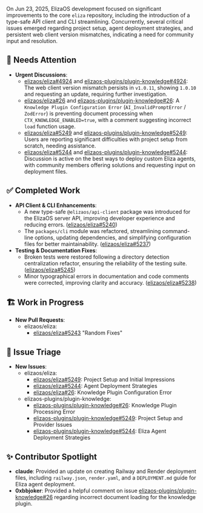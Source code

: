 On Jun 23, 2025, ElizaOS development focused on significant improvements to the core `eliza` repository, including the introduction of a type-safe API client and CLI streamlining. Concurrently, several critical issues emerged regarding project setup, agent deployment strategies, and persistent web client version mismatches, indicating a need for community input and resolution.

## 🚨 Needs Attention
- **Urgent Discussions**:
    - [elizaos/eliza#4924](https://github.com/elizaos/eliza/issues/4924) and [elizaos-plugins/plugin-knowledge#4924](https://github.com/elizaos-plugins/plugin-knowledge/issues/4924): The web client version mismatch persists in `v1.0.11`, showing `1.0.10` and requesting an update, requiring further investigation.
    - [elizaos/eliza#26](https://github.com/elizaos/eliza/issues/26) and [elizaos-plugins/plugin-knowledge#26](https://github.com/elizaos-plugins/plugin-knowledge/issues/26): A `Knowledge Plugin Configuration Error` (`AI_InvalidPromptError` / `ZodError`) is preventing document processing when `CTX_KNOWLEDGE_ENABLED=true`, with a comment suggesting incorrect `load` function usage.
    - [elizaos/eliza#5249](https://github.com/elizaos/eliza/issues/5249) and [elizaos-plugins/plugin-knowledge#5249](https://github.com/elizaos-plugins/plugin-knowledge/issues/5249): Users are reporting significant difficulties with project setup from scratch, needing assistance.
    - [elizaos/eliza#5244](https://github.com/elizaos/eliza/issues/5244) and [elizaos-plugins/plugin-knowledge#5244](https://github.com/elizaos-plugins/plugin-knowledge/issues/5244): Discussion is active on the best ways to deploy custom Eliza agents, with community members offering solutions and requesting input on deployment files.

## ✅ Completed Work
- **API Client & CLI Enhancements**:
    - A new type-safe `@elizaos/api-client` package was introduced for the ElizaOS server API, improving developer experience and reducing errors. ([elizaos/eliza#5240](https://github.com/elizaos/eliza/pull/5240))
    - The `packages/cli` module was refactored, streamlining command-line options, updating dependencies, and simplifying configuration files for better maintainability. ([elizaos/eliza#5237](https://github.com/elizaos/eliza/pull/5237))
- **Testing & Documentation Fixes**:
    - Broken tests were restored following a directory detection centralization refactor, ensuring the reliability of the testing suite. ([elizaos/eliza#5245](https://github.com/elizaos/eliza/pull/5245))
    - Minor typographical errors in documentation and code comments were corrected, improving clarity and accuracy. ([elizaos/eliza#5238](https://github.com/elizaos/eliza/pull/5238))

## 🏗️ Work in Progress
- **New Pull Requests**:
    - elizaos/eliza:
        - [elizaos/eliza#5243](https://github.com/elizaos/eliza/pull/5243) "Random Fixes"

## 🐞 Issue Triage
- **New Issues**:
    - elizaos/eliza:
        - [elizaos/eliza#5249](https://github.com/elizaos/eliza/issues/5249): Project Setup and Initial Impressions
        - [elizaos/eliza#5244](https://github.com/elizaos/eliza/issues/5244): Agent Deployment Strategies
        - [elizaos/eliza#26](https://github.com/elizaos/eliza/issues/26): Knowledge Plugin Configuration Error
    - elizaos-plugins/plugin-knowledge:
        - [elizaos-plugins/plugin-knowledge#26](https://github.com/elizaos-plugins/plugin-knowledge/issues/26): Knowledge Plugin Processing Error
        - [elizaos-plugins/plugin-knowledge#5249](https://github.com/elizaos-plugins/plugin-knowledge/issues/5249): Project Setup and Provider Issues
        - [elizaos-plugins/plugin-knowledge#5244](https://github.com/elizaos-plugins/plugin-knowledge/issues/5244): Eliza Agent Deployment Strategies

## ✨ Contributor Spotlight
- **claude**: Provided an update on creating Railway and Render deployment files, including `railway.json`, `render.yaml`, and a `DEPLOYMENT.md` guide for Eliza agent deployment.
- **0xbbjoker**: Provided a helpful comment on issue [elizaos-plugins/plugin-knowledge#26](https://github.com/elizaos-plugins/plugin-knowledge/issues/26) regarding incorrect document loading for the knowledge plugin.